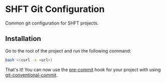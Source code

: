# SHFT Git Configuration
Common git configuration for SHFT projects.

## Installation
Go to the root of the project and run the following command:
```bash
bash <(curl -s <url>)
```

That's it! You can now use the [pre-commit](https://pre-commit.com/) hook for your project with using [git-conventional-commit](https://github.com/qoomon/git-conventional-commits).

